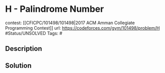 # H - Palindrome Number

contest: [[CFICPC/101498/101498|2017 ACM Amman Collegiate Programming Contest]]
url: https://codeforces.com/gym/101498/problem/H
#Status/UNSOLVED
Tags: #

## Description

## Solution

